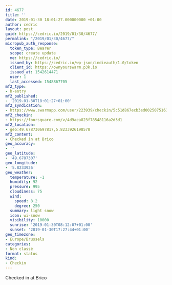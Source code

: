 ```yaml
---
id: 4677
title: ''
date: 2019-01-30 18:01:27.000000000 +01:00
author: cedric
layout: post
guid: https://cedric.io/2019/01/30/4677/
permalink: "/2019/01/30/4677/"
micropub_auth_response:
  token_type: Bearer
  scope: create update
  me: https://cedric.io/
  issued_by: https://cedric.io/wp-json/indieauth/1.0/token
  client_id: https://ownyourswarm.p3k.io
  issued_at: 1542614471
  user: 1
  last_accessed: 1548867705
mf2_type:
- h-entry
mf2_published:
- '2019-01-30T18:01:27+01:00'
mf2_syndication:
- https://www.swarmapp.com/user/223939/checkin/5c51d867ecb3ed0025075161
mf2_checkin:
- https://foursquare.com/v/4d9aea823f78548116a2d3d1
mf2_location:
- geo:49.678730697817,5.8233926198578
mf2_content:
- Checked in at Brico
geo_accuracy:
- ''
geo_latitude:
- '49.6787307'
geo_longitude:
- '5.8233926'
geo_weather:
  temperature: -1
  humidity: 92
  pressure: 995
  cloudiness: 75
  wind:
    speed: 8.2
    degree: 250
  summary: light snow
  icon: wi-snow
  visibility: 10000
  sunrise: '2019-01-30T08:12:07+01:00'
  sunset: '2019-01-30T17:27:44+01:00'
geo_timezone:
- Europe/Brussels
categories:
- Non classé
format: status
kind:
- Checkin
---
```

Checked in at Brico